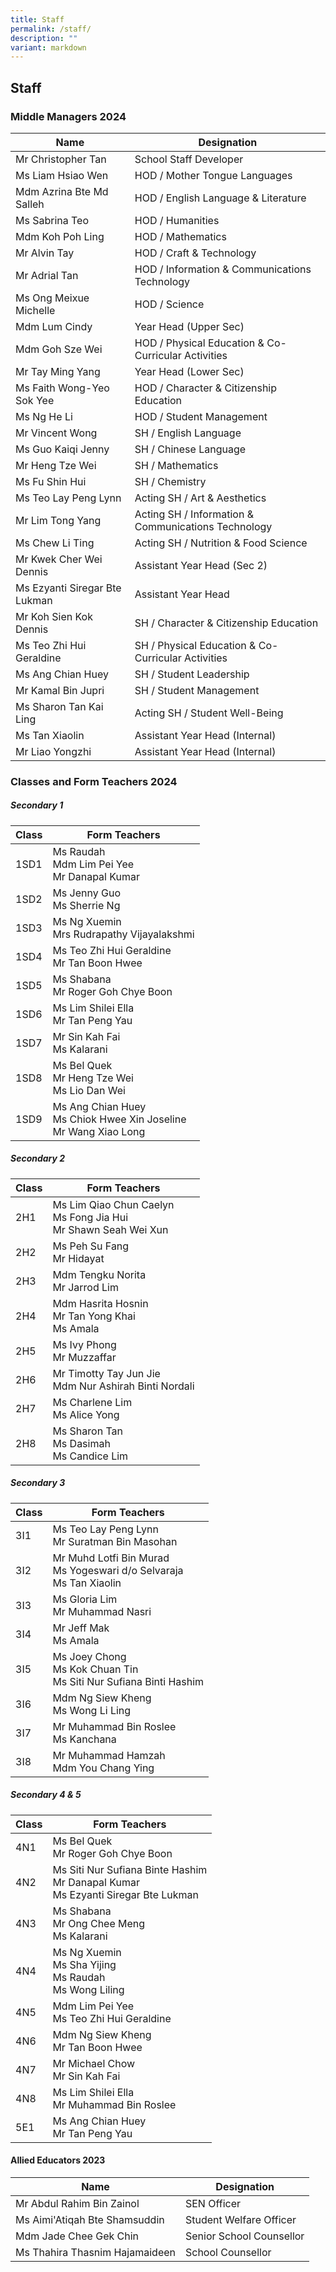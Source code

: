 ```yaml
---
title: Staff
permalink: /staff/
description: ""
variant: markdown
---
```

## Staff

### Middle Managers 2024

| Name  | Designation |
|---|---|
| Mr Christopher Tan | School Staff Developer |
| Ms Liam Hsiao Wen | HOD / Mother Tongue Languages |
| Mdm Azrina Bte Md Salleh | HOD / English Language &amp; Literature |
| Ms Sabrina Teo | HOD / Humanities |
| Mdm Koh Poh Ling | HOD / Mathematics |
| Mr Alvin Tay | HOD / Craft &amp; Technology |
| Mr Adrial Tan | HOD / Information &amp; Communications Technology |
| Ms Ong Meixue Michelle | HOD / Science |
| Mdm Lum Cindy | Year Head (Upper Sec) |
| Mdm Goh Sze Wei | HOD / Physical Education &amp; Co-Curricular Activities |
| Mr Tay Ming Yang | Year Head (Lower Sec) |
| Ms Faith Wong-Yeo Sok Yee | HOD / Character &amp; Citizenship Education |
| Ms Ng He Li | HOD / Student Management |
| Mr Vincent Wong | SH / English Language |
| Ms Guo Kaiqi Jenny | SH / Chinese Language |
| Mr Heng Tze Wei | SH / Mathematics |
| Ms Fu Shin Hui | SH / Chemistry |
| Ms Teo Lay Peng Lynn | Acting SH / Art &amp; Aesthetics |
| Mr Lim Tong Yang | Acting SH / Information &amp; Communications Technology |
| Ms Chew Li Ting | Acting SH / Nutrition &amp; Food Science |
| Mr Kwek Cher Wei Dennis | Assistant Year Head (Sec 2) |
| Ms Ezyanti Siregar Bte Lukman | Assistant Year Head |
| Mr Koh Sien Kok Dennis | SH / Character &amp; Citizenship Education |
| Ms Teo Zhi Hui Geraldine | SH / Physical Education &amp; Co-Curricular Activities |
| Ms Ang Chian Huey | SH / Student Leadership |
| Mr Kamal Bin Jupri | SH / Student Management |
| Ms Sharon Tan Kai Ling | Acting SH / Student Well-Being |
| Ms Tan Xiaolin | Assistant Year Head (Internal) |
| Mr Liao Yongzhi | Assistant Year Head (Internal) |

### Classes and Form Teachers 2024

##### Secondary 1

| Class | Form Teachers |
|---|---|
| 1SD1 | Ms Raudah<br>Mdm Lim Pei Yee<br>Mr Danapal Kumar |
| 1SD2 | Ms Jenny Guo<br>Ms Sherrie Ng |
| 1SD3 | Ms Ng Xuemin<br>Mrs Rudrapathy Vijayalakshmi |
| 1SD4 | Ms Teo Zhi Hui Geraldine<br>Mr Tan Boon Hwee |
| 1SD5 | Ms Shabana<br>Mr Roger Goh Chye Boon |
| 1SD6 | Ms Lim Shilei Ella<br>Mr Tan Peng Yau |
| 1SD7 | Mr Sin Kah Fai<br>Ms Kalarani |
| 1SD8 | Ms Bel Quek<br>Mr Heng Tze Wei<br>Ms Lio Dan Wei |
| 1SD9 | Ms Ang Chian Huey<br>Ms Chiok Hwee Xin Joseline<br>Mr Wang Xiao Long |

##### Secondary 2

| Class | Form Teachers |
|---|---|
| 2H1 | Ms Lim Qiao Chun Caelyn<br>Ms Fong Jia Hui<br> Mr Shawn Seah Wei Xun |
| 2H2 | Ms Peh Su Fang<br>Mr Hidayat |
| 2H3 | Mdm Tengku Norita<br>Mr Jarrod Lim |
| 2H4 | Mdm Hasrita Hosnin<br>Mr Tan Yong Khai<br>Ms Amala|
| 2H5 | Ms Ivy Phong<br>Mr Muzzaffar |
| 2H6 | Mr Timotty Tay Jun Jie <br>Mdm Nur Ashirah Binti Nordali |
| 2H7 | Ms Charlene Lim<br>Ms Alice Yong |
| 2H8 | Ms Sharon Tan<br>Ms Dasimah<br>Ms Candice Lim |

##### Secondary 3

| Class | Form Teachers |
|---|---|
| 3I1 |Ms Teo Lay Peng Lynn<br>Mr Suratman Bin Masohan |
| 3I2 |Mr Muhd Lotfi Bin Murad<br>Ms Yogeswari d/o Selvaraja<br>Ms Tan Xiaolin |
| 3I3 |Ms Gloria Lim<br>Mr Muhammad Nasri |
| 3I4 |Mr Jeff Mak<br>Ms Amala |
| 3I5 |Ms Joey Chong<br>Ms Kok Chuan Tin<br>Ms Siti Nur Sufiana Binti Hashim |
| 3I6 |Mdm Ng Siew Kheng<br>Ms Wong Li Ling |
| 3I7 |Mr Muhammad Bin Roslee<br>Ms Kanchana |
| 3I8 |Mr Muhammad Hamzah<br>Mdm You Chang Ying |

##### Secondary 4 &amp; 5

| Class | Form Teachers |
|---|---|
| 4N1 |Ms Bel Quek<br>Mr Roger Goh Chye Boon|
| 4N2 |Ms Siti Nur Sufiana Binte Hashim<br>Mr Danapal Kumar<br>Ms Ezyanti Siregar Bte Lukman|
| 4N3 |Ms Shabana<br>Mr Ong Chee Meng<br>Ms Kalarani|
| 4N4 |Ms Ng Xuemin<br>Ms Sha Yijing<br>Ms Raudah <br>Ms Wong Liling|
| 4N5 |Mdm Lim Pei Yee<br>Ms Teo Zhi Hui Geraldine|
| 4N6 |Mdm Ng Siew Kheng<br>Mr Tan Boon Hwee|
| 4N7 |Mr Michael Chow<br>Mr Sin Kah Fai|
| 4N8 |Ms Lim Shilei Ella<br>Mr Muhammad Bin Roslee|
| 5E1 |Ms Ang Chian Huey<br>Mr Tan Peng Yau|

#### Allied Educators 2023

| Name | Designation |
|---|---|
| Mr Abdul Rahim Bin Zainol<br> | SEN Officer<br> |
| Ms Aimi'Atiqah Bte Shamsuddin | Student Welfare Officer<br> |
| Mdm Jade Chee Gek Chin<br>| Senior School Counsellor<br> |
| Ms Thahira Thasnim Hajamaideen<br> | School Counsellor<br> |